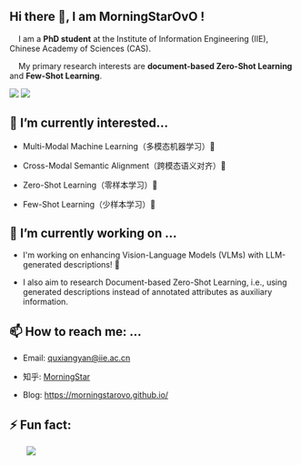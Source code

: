 ## Hi there 👋, I am MorningStarOvO !
&nbsp;&nbsp;&nbsp;&nbsp;I am a **PhD student** at the Institute of Information Engineering (IIE), Chinese Academy of Sciences (CAS).

&nbsp;&nbsp;&nbsp;&nbsp;My primary research interests are **document-based Zero-Shot Learning** and **Few-Shot Learning**.

![](https://img.shields.io/github/followers/MorningStarOvO?style=social)
![](https://img.shields.io/github/stars/MorningStarOvO?style=social)

## 🌱 I’m currently interested...
* Multi-Modal Machine Learning（多模态机器学习）🌟

* Cross-Modal Semantic Alignment（跨模态语义对齐）🌟

* Zero-Shot Learning（零样本学习）🌟

* Few-Shot Learning（少样本学习）🌟


## 🔭 I’m currently working on ...
* I'm working on enhancing Vision-Language Models (VLMs) with LLM-generated descriptions! 🌱

* I also aim to research Document-based Zero-Shot Learning, i.e., using generated descriptions instead of annotated attributes as auxiliary information.

## 📫 How to reach me: ...
* Email: quxiangyan@iie.ac.cn

* 知乎: [MorningStar](https://www.zhihu.com/people/ha-ha-ha-ha-ha-58-78)

* Blog: <https://morningstarovo.github.io/>

## ⚡ Fun fact:

<img style="display:block; margin: 0 0 0 30px" src="https://github-readme-stats.vercel.app/api?username=MorningStarOvO&show_icons=true&icon_color=79ff97&text_color=fff&bg_color=39393a&hide_title=false&title_color=fff&disable_animations=true&hide_border=true">

<!--
**MorningStarOvO/MorningStarOvO** is a ✨ _special_ ✨ repository because its `README.md` (this file) appears on your GitHub profile.

Here are some ideas to get you started:

- 🔭 I’m currently working on ...
- 🌱 I’m currently learning ...
- 👯 I’m looking to collaborate on ...  # 我在跟谁合作
- 🤔 I’m looking for help with ...
- 💬 Ask me about ...
- 📫 How to reach me: ...
- 😄 Pronouns: ...
- ⚡ Fun fact: ...
-->
